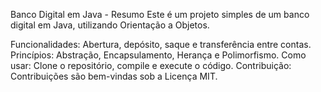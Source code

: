 Banco Digital em Java - Resumo
Este é um projeto simples de um banco digital em Java, utilizando Orientação a Objetos.

Funcionalidades: Abertura, depósito, saque e transferência entre contas.
Princípios: Abstração, Encapsulamento, Herança e Polimorfismo.
Como usar: Clone o repositório, compile e execute o código.
Contribuição: Contribuições são bem-vindas sob a Licença MIT.
